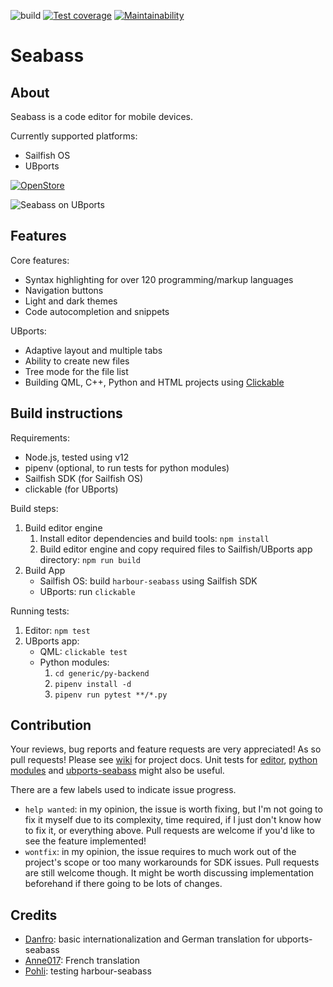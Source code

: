 ![build](https://github.com/milikhin/seabass2/workflows/build/badge.svg)
[![Test coverage](https://api.codeclimate.com/v1/badges/83fe45078487708c6061/test_coverage)](https://codeclimate.com/github/milikhin/seabass2/test_coverage)
[![Maintainability](https://api.codeclimate.com/v1/badges/83fe45078487708c6061/maintainability)](https://codeclimate.com/github/milikhin/seabass2/maintainability)

# Seabass
## About

Seabass is a code editor for mobile devices.

Currently supported platforms:

* Sailfish OS
* UBports

[![OpenStore](https://open-store.io/badges/en_US.png)](https://open-store.io/app/seabass2.mikhael)

![Seabass on UBports](https://milikhin.name/img/seabass/seabass-desktop-03.png)

## Features
Core features:
* Syntax highlighting for over 120 programming/markup languages
* Navigation buttons
* Light and dark themes
* Code autocompletion and snippets

UBports:
* Adaptive layout and multiple tabs
* Ability to create new files
* Tree mode for the file list
* Building QML, C++, Python and HTML projects using [Clickable](https://gitlab.com/clickable/clickable)

## Build instructions

Requirements:

* Node.js, tested using v12
* pipenv (optional, to run tests for python modules)
* Sailfish SDK (for Sailfish OS)
* clickable (for UBports)

Build steps:

1. Build editor engine  
   1. Install editor dependencies and build tools: `npm install`
   1. Build editor engine and copy required files to Sailfish/UBports app directory: `npm run build`
1. Build App  
   * Sailfish OS: build `harbour-seabass` using Sailfish SDK
   * UBports: run `clickable`

Running tests:

1. Editor: `npm test`
1. UBports app:  
   * QML: `clickable test`  
   * Python modules:  
      1. `cd generic/py-backend`
      1. `pipenv install -d`
      1. `pipenv run pytest **/*.py`

## Contribution

Your reviews, bug reports and feature requests are very appreciated!
As so pull requests! Please see [wiki](https://github.com/milikhin/seabass2/wiki) for project docs. Unit tests for [editor](https://github.com/milikhin/seabass2/tree/master/editor/__tests__),
[python modules](https://github.com/milikhin/seabass2/tree/master/generic/py-backend/tests) and
[ubports-seabass](https://github.com/milikhin/seabass2/tree/master/ubports-seabass/tests) might also be useful.

There are a few labels used to indicate issue progress.
* `help wanted`: in my opinion, the issue is worth fixing, but I'm not going to fix it myself due to its complexity, time required, if I just don't know how to fix it, or everything above. Pull requests are welcome if you'd like to see the feature implemented!
* `wontfix`: in my opinion, the issue requires to much work out of the project's scope or too many workarounds for SDK issues. Pull requests are still welcome though. It might be worth discussing implementation beforehand if there going to be lots of changes.

## Credits

* [Danfro](https://github.com/Danfro): basic internationalization and German translation for ubports-seabass
* [Anne017](https://github.com/Anne017): French translation
* [Pohli](https://github.com/Pohli): testing harbour-seabass

